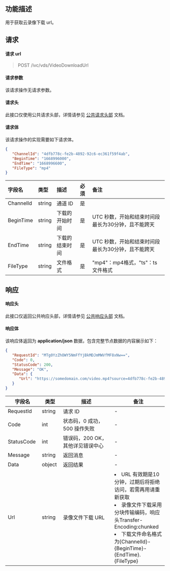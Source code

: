 ## 功能描述

用于获取云录像下载 url。

## 请求

#### 请求 url

> POST /ivc/vds/VideoDownloadUrl

#### 请求参数

该请求操作无请求参数。

#### 请求头

此接口仅使用公共请求头部，详情请参见 [公共请求头部](https://cloud.tencent.com/document/product/1344/50451) 文档。

#### 请求体

该请求操作的实现需要如下请求体。

```json
{
   "ChannelId": "4dfb778c-fe2b-4892-92c6-ec361f59f4ab",
   "BeginTime": "1668996000",
   "EndTime": "1668996600",
   "FileType": "mp4"
}
```

| 字段名    | 类型   | 描述           | 必须 | 备注                                              |
| :-------- | :----- | :------------- | :--- | :------------------------------------------------ |
| ChannelId | string | 通道 ID         | 是   |                                                   |
| BeginTime | string | 下载的开始时间 | 是   | UTC 秒数，开始和结束时间段最长为30分钟，且不能跨天 |
| EndTime   | string | 下载的结束时间 | 是   | UTC 秒数，开始和结束时间段最长为30分钟，且不能跨天 |
| FileType  | string | 文件格式       | 是   | "mp4"：mp4格式，"ts"：ts文件格式                  |

## 响应

#### 响应头

此接口仅返回公共响应头部，详情请参见 [公共响应头部](https://cloud.tencent.com/document/product/1344/50452) 文档。

#### 响应体

该响应体返回为 **application/json** 数据，包含完整节点数据的内容展示如下：

```json
{
   "RequestId": "MTg0YzZhOWY5NmFfYjBkMDJmMWVfMF8xNw==",
   "Code": 0,
   "StatusCode": 200,
   "Message": "OK",
   "Data": {
      "Url": "https://somedomain.com/video.mp4?source=4dfb778c-fe2b-4892-92c6-ec361f59f4ab%3B1668996000%3B1668996600%3Bmp4&res=ba639f7f4f9b9d635fad97c589bc1e02&expires=600&signTime=1671000320&sign=3563a7f6401e9130e4204462d99bca3f"
   }
}
```

<table>
<thead>
<tr>
<th width=10%>字段名</th>
<th width=10%>类型</th>
<th width=30%>描述</th>
<th width=30%>备注</th>
</tr>
</thead>
<tbody>
<tr>
<td>RequestId</td>
<td>string</td>
<td>请求 ID</td>
<td>-</td>
</tr>
<tr>
<td>Code</td>
<td>int</td>
<td>状态码，0 成功，500 操作失败</td>
<td>-</td>
</tr>
<tr>
<td>StatusCode</td>
<td> int </td>
<td>错误码，200 OK，其他详见错误中心</td>
<td>-</td>
</tr>
<tr>
<td>Message</td>
<td>string</td>
<td>返回消息</td>
<td>-</td>
</tr>
<tr>
<td>Data</td>
<td>object</td>
<td>返回结果</td>
<td>-</td>
</tr>
<tr>
<td>Url </td>
<td>string</td>
<td>录像文件下载 URL</td>
<td><li>URL 有效期是10分钟，过期后将拒绝访问，若需再用请重新获取 <br> <li>录像文件下载采用分块传输编码，响应头Transfer-Encoding:chunked <br><li>下载文件命名格式为{ChannelId}-{BeginTime}-{EndTime}.{FileType} </td>
</tr>
</tbody>
</table>
